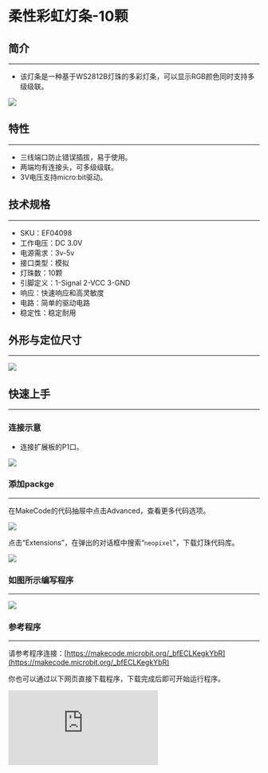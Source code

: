 ﻿# 柔性彩虹灯条-10颗

## 简介
---
- 该灯条是一种基于WS2812B灯珠的多彩灯条，可以显示RGB颜色同时支持多级级联。

 ![](https://wiki-media-ef.oss-cn-hongkong.aliyuncs.com//images/04098_0.jpg)


## 特性
---

- 三线端口防止错误插拔，易于使用。
- 两端均有连接头，可多级级联。
- 3V电压支持micro:bit驱动。

## 技术规格
---

- SKU：EF04098
- 工作电压：DC 3.0V
- 电源需求：3v-5v
- 接口类型：模拟
- 灯珠数：10颗
- 引脚定义：1-Signal 2-VCC 3-GND
- 响应：快速响应和高灵敏度
- 电路：简单的驱动电路
- 稳定性：稳定耐用

## 外形与定位尺寸
---

 ![](https://wiki-media-ef.oss-cn-hongkong.aliyuncs.com//images/04098_2.png)


## 快速上手
---
### 连接示意

- 连接扩展板的P1口。

 ![](https://wiki-media-ef.oss-cn-hongkong.aliyuncs.com//images/04098_5.PNG)

### 添加packge
---
在MakeCode的代码抽屉中点击Advanced，查看更多代码选项。

 ![](https://wiki-media-ef.oss-cn-hongkong.aliyuncs.com//images/04098_01.png)

点击“Extensions”，在弹出的对话框中搜索“`neopixel`"，下载灯珠代码库。

![](https://wiki-media-ef.oss-cn-hongkong.aliyuncs.com//images/04098_02.png)

### 如图所示编写程序
---
  ![](https://wiki-media-ef.oss-cn-hongkong.aliyuncs.com//images/04098_03.png)

### 参考程序
---
请参考程序连接：[https://makecode.microbit.org/_bfECLKegkYbR](https://makecode.microbit.org/_bfECLKegkYbR)

你也可以通过以下网页直接下载程序，下载完成后即可开始运行程序。

<div
    style={{
        position: 'relative',
        paddingBottom: '60%',
        overflow: 'hidden',
    }}
>
    <iframe
        src="https://makecode.microbit.org/_bfECLKegkYbR"
        frameborder="0"
        sandbox="allow-popups allow-forms allow-scripts allow-same-origin"
        style={{
            position: 'absolute',
            width: '100%',
            height: '100%',
        }}
    />
</div>
---

### 结果

- 灯条显示彩虹流水灯效果。

## 相关案例
---

## 技术文档
---
